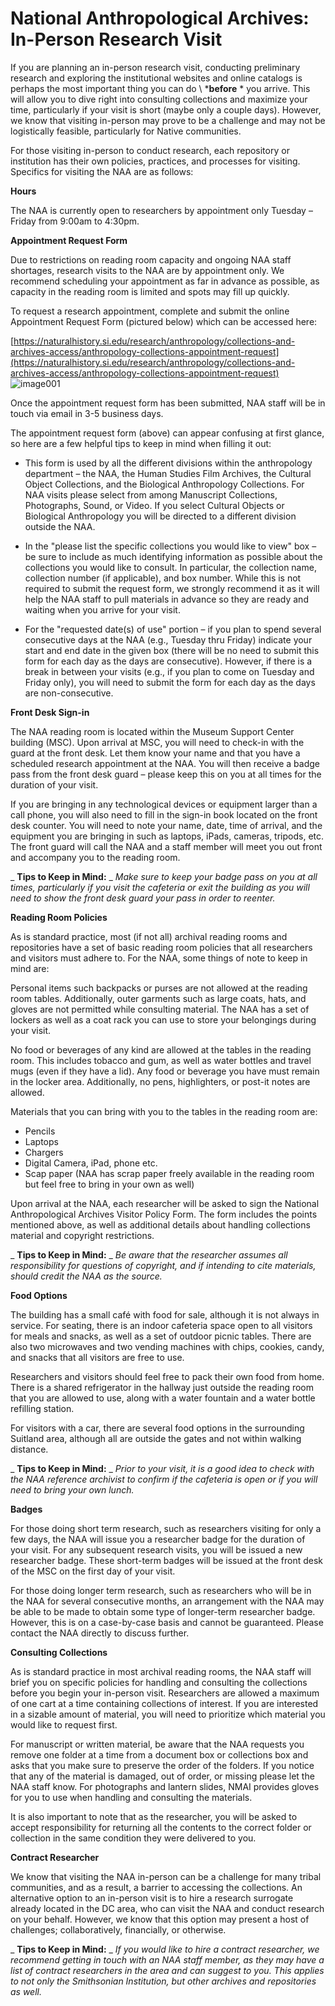 # National Anthropological Archives: In-Person Research Visit

If you are planning an in-person research visit, conducting preliminary research and exploring the institutional websites and online catalogs is perhaps the most important thing you can do \ ***before** \* you arrive. This will allow you to dive right into consulting collections and maximize your time, particularly if your visit is short (maybe only a couple days). However, we know that visiting in-person may prove to be a challenge and may not be logistically feasible, particularly for Native communities.

For those visiting in-person to conduct research, each repository or institution has their own policies, practices, and processes for visiting. Specifics for visiting the NAA are as follows:

**Hours**

The NAA is currently open to researchers by appointment only Tuesday – Friday from 9:00am to 4:30pm.

**Appointment Request Form**

Due to restrictions on reading room capacity and ongoing NAA staff shortages, research visits to the NAA are by appointment only. We recommend scheduling your appointment as far in advance as possible, as capacity in the reading room is limited and spots may fill up quickly.

To request a research appointment, complete and submit the online Appointment Request Form (pictured below) which can be accessed here:

[https://naturalhistory.si.edu/research/anthropology/collections-and-archives-access/anthropology-collections-appointment-request](https://naturalhistory.si.edu/research/anthropology/collections-and-archives-access/anthropology-collections-appointment-request)
![image001](https://github.com/WSU-CDSC/Mukurtu-Shared-Research-Toolkit/assets/88502274/35396784-093f-48e5-a87d-438c33a782d5)

Once the appointment request form has been submitted, NAA staff will be in touch via email in 3-5 business days.

The appointment request form (above) can appear confusing at first glance, so here are a few helpful tips to keep in mind when filling it out:

- This form is used by all the different divisions within the anthropology department – the NAA, the Human Studies Film Archives, the Cultural Object Collections, and the Biological Anthropology Collections. For NAA visits please select from among Manuscript Collections, Photographs, Sound, or Video. If you select Cultural Objects or Biological Anthropology you will be directed to a different division outside the NAA.

- In the "please list the specific collections you would like to view" box – be sure to include as much identifying information as possible about the collections you would like to consult. In particular, the collection name, collection number (if applicable), and box number. While this is not required to submit the request form, we strongly recommend it as it will help the NAA staff to pull materials in advance so they are ready and waiting when you arrive for your visit.

- For the "requested date(s) of use" portion – if you plan to spend several consecutive days at the NAA (e.g., Tuesday thru Friday) indicate your start and end date in the given box (there will be no need to submit this form for each day as the days are consecutive). However, if there is a break in between your visits (e.g., if you plan to come on Tuesday and Friday only), you will need to submit the form for each day as the days are non-consecutive.

**Front Desk Sign-in**

The NAA reading room is located within the Museum Support Center building (MSC). Upon arrival at MSC, you will need to check-in with the guard at the front desk. Let them know your name and that you have a scheduled research appointment at the NAA. You will then receive a badge pass from the front desk guard – please keep this on you at all times for the duration of your visit.

If you are bringing in any technological devices or equipment larger than a call phone, you will also need to fill in the sign-in book located on the front desk counter. You will need to note your name, date, time of arrival, and the equipment you are bringing in such as laptops, iPads, cameras, tripods, etc. The front guard will call the NAA and a staff member will meet you out front and accompany you to the reading room.

_ **Tips to Keep in Mind:** _ _Make sure to keep your badge pass on you at all times, particularly if you visit the cafeteria or exit the building as you will need to show the front desk guard your pass in order to reenter._

**Reading Room Policies**

As is standard practice, most (if not all) archival reading rooms and repositories have a set of basic reading room policies that all researchers and visitors must adhere to. For the NAA, some things of note to keep in mind are:

Personal items such backpacks or purses are not allowed at the reading room tables. Additionally, outer garments such as large coats, hats, and gloves are not permitted while consulting material. The NAA has a set of lockers as well as a coat rack you can use to store your belongings during your visit.

No food or beverages of any kind are allowed at the tables in the reading room. This includes tobacco and gum, as well as water bottles and travel mugs (even if they have a lid). Any food or beverage you have must remain in the locker area. Additionally, no pens, highlighters, or post-it notes are allowed.

Materials that you can bring with you to the tables in the reading room are:

- Pencils
- Laptops
- Chargers
- Digital Camera, iPad, phone etc.
- Scap paper (NAA has scrap paper freely available in the reading room but feel free to bring in your own as well)

Upon arrival at the NAA, each researcher will be asked to sign the National Anthropological Archives Visitor Policy Form. The form includes the points mentioned above, as well as additional details about handling collections material and copyright restrictions.

_ **Tips to Keep in Mind:** _ _Be aware that the researcher assumes all responsibility for questions of copyright, and if intending to cite materials, should credit the NAA as the source._

**Food Options**

The building has a small café with food for sale, although it is not always in service. For seating, there is an indoor cafeteria space open to all visitors for meals and snacks, as well as a set of outdoor picnic tables. There are also two microwaves and two vending machines with chips, cookies, candy, and snacks that all visitors are free to use.

Researchers and visitors should feel free to pack their own food from home. There is a shared refrigerator in the hallway just outside the reading room that you are allowed to use, along with a water fountain and a water bottle refilling station.

For visitors with a car, there are several food options in the surrounding Suitland area, although all are outside the gates and not within walking distance.

_ **Tips to Keep in Mind:** _ _Prior to your visit, it is a good idea to check with the NAA reference archivist to confirm if the cafeteria is open or if you will need to bring your own lunch._

**Badges**

For those doing short term research, such as researchers visiting for only a few days, the NAA will issue you a researcher badge for the duration of your visit. For any subsequent research visits, you will be issued a new researcher badge. These short-term badges will be issued at the front desk of the MSC on the first day of your visit.

For those doing longer term research, such as researchers who will be in the NAA for several consecutive months, an arrangement with the NAA may be able to be made to obtain some type of longer-term researcher badge. However, this is on a case-by-case basis and cannot be guaranteed. Please contact the NAA directly to discuss further.

**Consulting Collections**

As is standard practice in most archival reading rooms, the NAA staff will brief you on specific policies for handling and consulting the collections before you begin your in-person visit. Researchers are allowed a maximum of one cart at a time containing collections of interest. If you are interested in a sizable amount of material, you will need to prioritize which material you would like to request first.

For manuscript or written material, be aware that the NAA requests you remove one folder at a time from a document box or collections box and asks that you make sure to preserve the order of the folders. If you notice that any of the material is damaged, out of order, or missing please let the NAA staff know. For photographs and lantern slides, NMAI provides gloves for you to use when handling and consulting the materials.

It is also important to note that as the researcher, you will be asked to accept responsibility for returning all the contents to the correct folder or collection in the same condition they were delivered to you.

**Contract Researcher**

We know that visiting the NAA in-person can be a challenge for many tribal communities, and as a result, a barrier to accessing the collections. An alternative option to an in-person visit is to hire a research surrogate already located in the DC area, who can visit the NAA and conduct research on your behalf. However, we know that this option may present a host of challenges; collaboratively, financially, or otherwise.

_ **Tips to Keep in Mind:** _ _If you would like to hire a contract researcher, we recommend getting in touch with an NAA staff member, as they may have a list of contract researchers in the area and can suggest to you. This applies to not only the Smithsonian Institution, but other archives and repositories as well._
